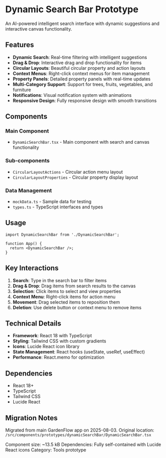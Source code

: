# Dynamic Search Bar Prototype

An AI-powered intelligent search interface with dynamic suggestions and interactive canvas functionality.

## Features

- **Dynamic Search**: Real-time filtering with intelligent suggestions
- **Drag & Drop**: Interactive drag and drop functionality for items
- **Circular Layouts**: Beautiful circular property and action layouts
- **Context Menus**: Right-click context menus for item management
- **Property Panels**: Detailed property panels with real-time updates
- **Multi-Category Support**: Support for trees, fruits, vegetables, and furniture
- **Notifications**: Visual notification system with animations
- **Responsive Design**: Fully responsive design with smooth transitions

## Components

### Main Component
- `DynamicSearchBar.tsx` - Main component with search and canvas functionality

### Sub-components
- `CircularLayoutActions` - Circular action menu layout
- `CircularLayoutProperties` - Circular property display layout

### Data Management
- `mockData.ts` - Sample data for testing
- `types.ts` - TypeScript interfaces and types

## Usage

```tsx
import DynamicSearchBar from './DynamicSearchBar';

function App() {
  return <DynamicSearchBar />;
}
```

## Key Interactions

1. **Search**: Type in the search bar to filter items
2. **Drag & Drop**: Drag items from search results to the canvas
3. **Selection**: Click items to select and view properties
4. **Context Menu**: Right-click items for action menu
5. **Movement**: Drag selected items to reposition them
6. **Deletion**: Use delete button or context menu to remove items

## Technical Details

- **Framework**: React 18 with TypeScript
- **Styling**: Tailwind CSS with custom gradients
- **Icons**: Lucide React icon library
- **State Management**: React hooks (useState, useRef, useEffect)
- **Performance**: React.memo for optimization

## Dependencies

- React 18+
- TypeScript
- Tailwind CSS
- Lucide React

## Migration Notes

Migrated from main GardenFlow app on 2025-08-03. Original location:
`/src/components/prototypes/dynamicSearchBar/DynamicSearchBar.tsx`

Component size: ~13.5 kB
Dependencies: Fully self-contained with Lucide React icons
Category: Tools prototype